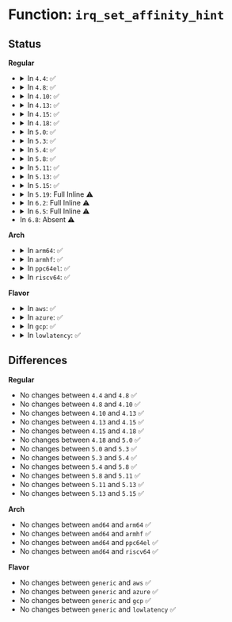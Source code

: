 # Function: <code>irq_set_affinity_hint</code>

## Status
<b>Regular</b>
<ul>
<li>
<details>
<summary>In <code>4.4</code>: ✅</summary>

```c
int irq_set_affinity_hint(unsigned int irq, const struct cpumask *m);
```

**Collision:** Unique Global

**Inline:** No

**Transformation:** False

**Instances:**

```
In kernel/irq/manage.c (ffffffff810dc200)
Location: kernel/irq/manage.c:251
Inline: False
Direct callers:
  - drivers/virtio/virtio_pci_common.c:vp_set_vq_affinity
  - drivers/virtio/virtio_pci_common.c:vp_set_vq_affinity
```
**Symbols:**

```
ffffffff810dc200-ffffffff810dc290: irq_set_affinity_hint (STB_GLOBAL)
```
</details>
</li>
<li>
<details>
<summary>In <code>4.8</code>: ✅</summary>

```c
int irq_set_affinity_hint(unsigned int irq, const struct cpumask *m);
```

**Collision:** Unique Global

**Inline:** No

**Transformation:** False

**Instances:**

```
In kernel/irq/manage.c (ffffffff810e1910)
Location: kernel/irq/manage.c:264
Inline: False
Direct callers:
  - drivers/virtio/virtio_pci_common.c:vp_set_vq_affinity
  - drivers/virtio/virtio_pci_common.c:vp_set_vq_affinity
```
**Symbols:**

```
ffffffff810e1910-ffffffff810e19a0: irq_set_affinity_hint (STB_GLOBAL)
```
</details>
</li>
<li>
<details>
<summary>In <code>4.10</code>: ✅</summary>

```c
int irq_set_affinity_hint(unsigned int irq, const struct cpumask *m);
```

**Collision:** Unique Global

**Inline:** No

**Transformation:** False

**Instances:**

```
In kernel/irq/manage.c (ffffffff810e8260)
Location: kernel/irq/manage.c:264
Inline: False
Direct callers:
  - drivers/virtio/virtio_pci_common.c:vp_set_vq_affinity
  - drivers/virtio/virtio_pci_common.c:vp_set_vq_affinity
```
**Symbols:**

```
ffffffff810e8260-ffffffff810e82f0: irq_set_affinity_hint (STB_GLOBAL)
```
</details>
</li>
<li>
<details>
<summary>In <code>4.13</code>: ✅</summary>

```c
int irq_set_affinity_hint(unsigned int irq, const struct cpumask *m);
```

**Collision:** Unique Global

**Inline:** No

**Transformation:** False

**Instances:**

```
In kernel/irq/manage.c (ffffffff810e7680)
Location: kernel/irq/manage.c:238
Inline: False
Direct callers:
  - drivers/virtio/virtio_pci_common.c:vp_set_vq_affinity
  - drivers/virtio/virtio_pci_common.c:vp_set_vq_affinity
  - drivers/virtio/virtio_pci_common.c:vp_del_vqs
```
**Symbols:**

```
ffffffff810e7680-ffffffff810e7710: irq_set_affinity_hint (STB_GLOBAL)
```
</details>
</li>
<li>
<details>
<summary>In <code>4.15</code>: ✅</summary>

```c
int irq_set_affinity_hint(unsigned int irq, const struct cpumask *m);
```

**Collision:** Unique Global

**Inline:** No

**Transformation:** False

**Instances:**

```
In kernel/irq/manage.c (ffffffff810efa00)
Location: kernel/irq/manage.c:255
Inline: False
Direct callers:
  - drivers/virtio/virtio_pci_common.c:vp_set_vq_affinity
  - drivers/virtio/virtio_pci_common.c:vp_set_vq_affinity
  - drivers/virtio/virtio_pci_common.c:vp_del_vqs
```
**Symbols:**

```
ffffffff810efa00-ffffffff810efa90: irq_set_affinity_hint (STB_GLOBAL)
```
</details>
</li>
<li>
<details>
<summary>In <code>4.18</code>: ✅</summary>

```c
int irq_set_affinity_hint(unsigned int irq, const struct cpumask *m);
```

**Collision:** Unique Global

**Inline:** No

**Transformation:** False

**Instances:**

```
In kernel/irq/manage.c (ffffffff810f7e30)
Location: kernel/irq/manage.c:288
Inline: False
Direct callers:
  - drivers/virtio/virtio_pci_common.c:vp_set_vq_affinity
  - drivers/virtio/virtio_pci_common.c:vp_set_vq_affinity
  - drivers/virtio/virtio_pci_common.c:vp_del_vqs
```
**Symbols:**

```
ffffffff810f7e30-ffffffff810f7ec0: irq_set_affinity_hint (STB_GLOBAL)
```
</details>
</li>
<li>
<details>
<summary>In <code>5.0</code>: ✅</summary>

```c
int irq_set_affinity_hint(unsigned int irq, const struct cpumask *m);
```

**Collision:** Unique Global

**Inline:** No

**Transformation:** False

**Instances:**

```
In kernel/irq/manage.c (ffffffff81103580)
Location: kernel/irq/manage.c:288
Inline: False
Direct callers:
  - drivers/virtio/virtio_pci_common.c:vp_set_vq_affinity
  - drivers/virtio/virtio_pci_common.c:vp_set_vq_affinity
  - drivers/virtio/virtio_pci_common.c:vp_del_vqs
```
**Symbols:**

```
ffffffff81103580-ffffffff81103610: irq_set_affinity_hint (STB_GLOBAL)
```
</details>
</li>
<li>
<details>
<summary>In <code>5.3</code>: ✅</summary>

```c
int irq_set_affinity_hint(unsigned int irq, const struct cpumask *m);
```

**Collision:** Unique Global

**Inline:** No

**Transformation:** False

**Instances:**

```
In kernel/irq/manage.c (ffffffff8110bf90)
Location: kernel/irq/manage.c:315
Inline: False
Direct callers:
  - drivers/virtio/virtio_pci_common.c:vp_set_vq_affinity
  - drivers/virtio/virtio_pci_common.c:vp_set_vq_affinity
  - drivers/virtio/virtio_pci_common.c:vp_del_vqs
```
**Symbols:**

```
ffffffff8110bf90-ffffffff8110c022: irq_set_affinity_hint (STB_GLOBAL)
```
</details>
</li>
<li>
<details>
<summary>In <code>5.4</code>: ✅</summary>

```c
int irq_set_affinity_hint(unsigned int irq, const struct cpumask *m);
```

**Collision:** Unique Global

**Inline:** No

**Transformation:** False

**Instances:**

```
In kernel/irq/manage.c (ffffffff811183c0)
Location: kernel/irq/manage.c:319
Inline: False
Direct callers:
  - drivers/virtio/virtio_pci_common.c:vp_set_vq_affinity
  - drivers/virtio/virtio_pci_common.c:vp_set_vq_affinity
  - drivers/virtio/virtio_pci_common.c:vp_del_vqs
```
**Symbols:**

```
ffffffff811183c0-ffffffff81118452: irq_set_affinity_hint (STB_GLOBAL)
```
</details>
</li>
<li>
<details>
<summary>In <code>5.8</code>: ✅</summary>

```c
int irq_set_affinity_hint(unsigned int irq, const struct cpumask *m);
```

**Collision:** Unique Global

**Inline:** No

**Transformation:** False

**Instances:**

```
In kernel/irq/manage.c (ffffffff81123c20)
Location: kernel/irq/manage.c:395
Inline: False
Direct callers:
  - drivers/virtio/virtio_pci_common.c:vp_set_vq_affinity
  - drivers/virtio/virtio_pci_common.c:vp_set_vq_affinity
  - drivers/virtio/virtio_pci_common.c:vp_del_vqs
```
**Symbols:**

```
ffffffff81123c20-ffffffff81123cdf: irq_set_affinity_hint (STB_GLOBAL)
```
</details>
</li>
<li>
<details>
<summary>In <code>5.11</code>: ✅</summary>

```c
int irq_set_affinity_hint(unsigned int irq, const struct cpumask *m);
```

**Collision:** Unique Global

**Inline:** No

**Transformation:** False

**Instances:**

```
In kernel/irq/manage.c (ffffffff8111fa70)
Location: kernel/irq/manage.c:465
Inline: False
Direct callers:
  - drivers/virtio/virtio_pci_common.c:vp_set_vq_affinity
  - drivers/virtio/virtio_pci_common.c:vp_set_vq_affinity
  - drivers/virtio/virtio_pci_common.c:vp_del_vqs
```
**Symbols:**

```
ffffffff8111fa70-ffffffff8111fb2f: irq_set_affinity_hint (STB_GLOBAL)
```
</details>
</li>
<li>
<details>
<summary>In <code>5.13</code>: ✅</summary>

```c
int irq_set_affinity_hint(unsigned int irq, const struct cpumask *m);
```

**Collision:** Unique Global

**Inline:** No

**Transformation:** False

**Instances:**

```
In kernel/irq/manage.c (ffffffff8111fd20)
Location: kernel/irq/manage.c:465
Inline: False
Direct callers:
  - drivers/virtio/virtio_pci_common.c:vp_set_vq_affinity
  - drivers/virtio/virtio_pci_common.c:vp_set_vq_affinity
  - drivers/virtio/virtio_pci_common.c:vp_del_vqs
```
**Symbols:**

```
ffffffff8111fd20-ffffffff8111fddf: irq_set_affinity_hint (STB_GLOBAL)
```
</details>
</li>
<li>
<details>
<summary>In <code>5.15</code>: ✅</summary>

```c
int irq_set_affinity_hint(unsigned int irq, const struct cpumask *m);
```

**Collision:** Unique Global

**Inline:** No

**Transformation:** False

**Instances:**

```
In kernel/irq/manage.c (ffffffff811401c0)
Location: kernel/irq/manage.c:489
Inline: False
Direct callers:
  - drivers/virtio/virtio_pci_common.c:vp_set_vq_affinity
  - drivers/virtio/virtio_pci_common.c:vp_set_vq_affinity
  - drivers/virtio/virtio_pci_common.c:vp_del_vqs
```
**Symbols:**

```
ffffffff811401c0-ffffffff8114027f: irq_set_affinity_hint (STB_GLOBAL)
```
</details>
</li>
<li>
<details>
<summary>In <code>5.19</code>: Full Inline ⚠️</summary>

**Collision:** Unique Static

**Inline:** Full

**Transformation:** False

**Instances:**

```
In drivers/virtio/virtio_pci_common.c (ffffffff818c42ad)
Location: include/linux/interrupt.h:349
Inline: True
Inline callers:
  - drivers/virtio/virtio_pci_common.c:vp_set_vq_affinity
  - drivers/virtio/virtio_pci_common.c:vp_set_vq_affinity
  - drivers/virtio/virtio_pci_common.c:vp_del_vqs
```
</details>
</li>
<li>
<details>
<summary>In <code>6.2</code>: Full Inline ⚠️</summary>

**Collision:** Unique Static

**Inline:** Full

**Transformation:** False

**Instances:**

```
In drivers/virtio/virtio_pci_common.c (ffffffff81a1499d)
Location: include/linux/interrupt.h:349
Inline: True
Inline callers:
  - drivers/virtio/virtio_pci_common.c:vp_set_vq_affinity
  - drivers/virtio/virtio_pci_common.c:vp_set_vq_affinity
  - drivers/virtio/virtio_pci_common.c:vp_del_vqs
```
</details>
</li>
<li>
<details>
<summary>In <code>6.5</code>: Full Inline ⚠️</summary>

**Collision:** Unique Static

**Inline:** Full

**Transformation:** False

**Instances:**

```
In drivers/virtio/virtio_pci_common.c (ffffffff81a5da0d)
Location: include/linux/interrupt.h:349
Inline: True
Inline callers:
  - drivers/virtio/virtio_pci_common.c:vp_set_vq_affinity
  - drivers/virtio/virtio_pci_common.c:vp_set_vq_affinity
  - drivers/virtio/virtio_pci_common.c:vp_del_vqs
```
</details>
</li>
<li>
In <code>6.8</code>: Absent ⚠️
</li>
</ul>
<b>Arch</b>
<ul>
<li>
<details>
<summary>In <code>arm64</code>: ✅</summary>

```c
int irq_set_affinity_hint(unsigned int irq, const struct cpumask *m);
```

**Collision:** Unique Global

**Inline:** No

**Transformation:** False

**Instances:**

```
In kernel/irq/manage.c (ffff80001017ac20)
Location: kernel/irq/manage.c:319
Inline: False
Direct callers:
  - drivers/virtio/virtio_pci_common.c:vp_set_vq_affinity
  - drivers/virtio/virtio_pci_common.c:vp_set_vq_affinity
  - drivers/virtio/virtio_pci_common.c:vp_del_vqs
  - drivers/perf/arm-ccn.c:arm_ccn_remove
  - drivers/perf/arm-ccn.c:arm_ccn_probe
  - drivers/perf/arm-ccn.c:arm_ccn_pmu_offline_cpu
```
**Symbols:**

```
ffff80001017ac20-ffff80001017acc0: irq_set_affinity_hint (STB_GLOBAL)
```
</details>
</li>
<li>
<details>
<summary>In <code>armhf</code>: ✅</summary>

```c
int irq_set_affinity_hint(unsigned int irq, const struct cpumask *m);
```

**Collision:** Unique Global

**Inline:** No

**Transformation:** False

**Instances:**

```
In kernel/irq/manage.c (c03cbe2c)
Location: kernel/irq/manage.c:319
Inline: False
Direct callers:
  - drivers/virtio/virtio_pci_common.c:vp_set_vq_affinity
  - drivers/virtio/virtio_pci_common.c:vp_set_vq_affinity
  - drivers/virtio/virtio_pci_common.c:vp_del_vqs
  - drivers/perf/arm-ccn.c:arm_ccn_remove
  - drivers/perf/arm-ccn.c:arm_ccn_probe
  - drivers/perf/arm-ccn.c:arm_ccn_pmu_offline_cpu
```
**Symbols:**

```
c03cbe2c-c03cbed4: irq_set_affinity_hint (STB_GLOBAL)
```
</details>
</li>
<li>
<details>
<summary>In <code>ppc64el</code>: ✅</summary>

```c
int irq_set_affinity_hint(unsigned int irq, const struct cpumask *m);
```

**Collision:** Unique Global

**Inline:** No

**Transformation:** False

**Instances:**

```
In kernel/irq/manage.c (c0000000001d5160)
Location: kernel/irq/manage.c:319
Inline: False
Direct callers:
  - drivers/virtio/virtio_pci_common.c:vp_set_vq_affinity
  - drivers/virtio/virtio_pci_common.c:vp_set_vq_affinity
  - drivers/virtio/virtio_pci_common.c:vp_del_vqs
```
**Symbols:**

```
c0000000001d5160-c0000000001d522c: irq_set_affinity_hint (STB_GLOBAL)
```
</details>
</li>
<li>
<details>
<summary>In <code>riscv64</code>: ✅</summary>

```c
int irq_set_affinity_hint(unsigned int irq, const struct cpumask *m);
```

**Collision:** Unique Global

**Inline:** No

**Transformation:** False

**Instances:**

```
In kernel/irq/manage.c (ffffffe00011497c)
Location: kernel/irq/manage.c:319
Inline: False
Direct callers:
  - drivers/virtio/virtio_pci_common.c:vp_set_vq_affinity
  - drivers/virtio/virtio_pci_common.c:vp_set_vq_affinity
  - drivers/virtio/virtio_pci_common.c:vp_del_vqs
```
**Symbols:**

```
ffffffe00011497c-ffffffe0001149e2: irq_set_affinity_hint (STB_GLOBAL)
```
</details>
</li>
</ul>
<b>Flavor</b>
<ul>
<li>
<details>
<summary>In <code>aws</code>: ✅</summary>

```c
int irq_set_affinity_hint(unsigned int irq, const struct cpumask *m);
```

**Collision:** Unique Global

**Inline:** No

**Transformation:** False

**Instances:**

```
In kernel/irq/manage.c (ffffffff811109a0)
Location: kernel/irq/manage.c:319
Inline: False
Direct callers:
  - drivers/virtio/virtio_pci_common.c:vp_set_vq_affinity
  - drivers/virtio/virtio_pci_common.c:vp_set_vq_affinity
  - drivers/virtio/virtio_pci_common.c:vp_del_vqs
```
**Symbols:**

```
ffffffff811109a0-ffffffff81110a32: irq_set_affinity_hint (STB_GLOBAL)
```
</details>
</li>
<li>
<details>
<summary>In <code>azure</code>: ✅</summary>

```c
int irq_set_affinity_hint(unsigned int irq, const struct cpumask *m);
```

**Collision:** Unique Global

**Inline:** No

**Transformation:** False

**Instances:**

```
In kernel/irq/manage.c (ffffffff811016d0)
Location: kernel/irq/manage.c:319
Inline: False
Direct callers:
  - drivers/virtio/virtio_pci_common.c:vp_set_vq_affinity
  - drivers/virtio/virtio_pci_common.c:vp_set_vq_affinity
  - drivers/virtio/virtio_pci_common.c:vp_del_vqs
```
**Symbols:**

```
ffffffff811016d0-ffffffff81101762: irq_set_affinity_hint (STB_GLOBAL)
```
</details>
</li>
<li>
<details>
<summary>In <code>gcp</code>: ✅</summary>

```c
int irq_set_affinity_hint(unsigned int irq, const struct cpumask *m);
```

**Collision:** Unique Global

**Inline:** No

**Transformation:** False

**Instances:**

```
In kernel/irq/manage.c (ffffffff8110e890)
Location: kernel/irq/manage.c:319
Inline: False
Direct callers:
  - drivers/virtio/virtio_pci_common.c:vp_set_vq_affinity
  - drivers/virtio/virtio_pci_common.c:vp_set_vq_affinity
  - drivers/virtio/virtio_pci_common.c:vp_del_vqs
```
**Symbols:**

```
ffffffff8110e890-ffffffff8110e922: irq_set_affinity_hint (STB_GLOBAL)
```
</details>
</li>
<li>
<details>
<summary>In <code>lowlatency</code>: ✅</summary>

```c
int irq_set_affinity_hint(unsigned int irq, const struct cpumask *m);
```

**Collision:** Unique Global

**Inline:** No

**Transformation:** False

**Instances:**

```
In kernel/irq/manage.c (ffffffff81119dc0)
Location: kernel/irq/manage.c:319
Inline: False
Direct callers:
  - drivers/virtio/virtio_pci_common.c:vp_set_vq_affinity
  - drivers/virtio/virtio_pci_common.c:vp_set_vq_affinity
  - drivers/virtio/virtio_pci_common.c:vp_del_vqs
```
**Symbols:**

```
ffffffff81119dc0-ffffffff81119e52: irq_set_affinity_hint (STB_GLOBAL)
```
</details>
</li>
</ul>

## Differences
<b>Regular</b>
<ul>
<li>
No changes between <code>4.4</code> and <code>4.8</code> ✅
</li>
<li>
No changes between <code>4.8</code> and <code>4.10</code> ✅
</li>
<li>
No changes between <code>4.10</code> and <code>4.13</code> ✅
</li>
<li>
No changes between <code>4.13</code> and <code>4.15</code> ✅
</li>
<li>
No changes between <code>4.15</code> and <code>4.18</code> ✅
</li>
<li>
No changes between <code>4.18</code> and <code>5.0</code> ✅
</li>
<li>
No changes between <code>5.0</code> and <code>5.3</code> ✅
</li>
<li>
No changes between <code>5.3</code> and <code>5.4</code> ✅
</li>
<li>
No changes between <code>5.4</code> and <code>5.8</code> ✅
</li>
<li>
No changes between <code>5.8</code> and <code>5.11</code> ✅
</li>
<li>
No changes between <code>5.11</code> and <code>5.13</code> ✅
</li>
<li>
No changes between <code>5.13</code> and <code>5.15</code> ✅
</li>
</ul>
<b>Arch</b>
<ul>
<li>
No changes between <code>amd64</code> and <code>arm64</code> ✅
</li>
<li>
No changes between <code>amd64</code> and <code>armhf</code> ✅
</li>
<li>
No changes between <code>amd64</code> and <code>ppc64el</code> ✅
</li>
<li>
No changes between <code>amd64</code> and <code>riscv64</code> ✅
</li>
</ul>
<b>Flavor</b>
<ul>
<li>
No changes between <code>generic</code> and <code>aws</code> ✅
</li>
<li>
No changes between <code>generic</code> and <code>azure</code> ✅
</li>
<li>
No changes between <code>generic</code> and <code>gcp</code> ✅
</li>
<li>
No changes between <code>generic</code> and <code>lowlatency</code> ✅
</li>
</ul>
